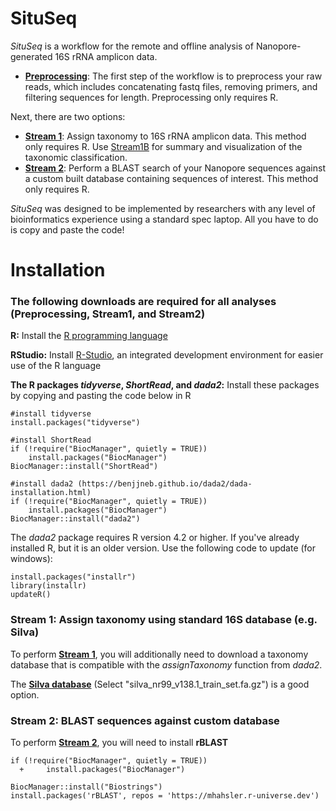 # SituSeq
*SituSeq* is a workflow for the remote and offline analysis of Nanopore-generated 16S rRNA amplicon data. 

- [**Preprocessing**](https://github.com/jkzorz/SituSeq/blob/main/Preprocessing.R): The first step of the workflow is to preprocess your raw reads, which includes concatenating fastq files, removing primers, and filtering sequences for length. Preprocessing only requires R. 

Next, there are two options: 
- [**Stream 1**](https://github.com/jkzorz/SituSeq/blob/main/Stream1A_assignTaxonomy.R): Assign taxonomy to 16S rRNA amplicon data. This method only requires R. Use [Stream1B](https://github.com/jkzorz/SituSeq/blob/main/Stream1B_visualizeTaxonomy.R) for summary and visualization of the taxonomic classification.  
- [**Stream 2**](https://github.com/jkzorz/SituSeq/blob/main/Stream2_BLAST_database_search.R): Perform a BLAST search of your Nanopore sequences against a custom built database containing sequences of interest. This method only requires R.

*SituSeq* was designed to be implemented by researchers with any level of bioinformatics experience using a standard spec laptop. All you have to do is copy and paste the code!  

# Installation 

### The following downloads are required for all analyses (Preprocessing, Stream1, and Stream2)

**R:** Install the [R programming language](https://cran.rstudio.com/) 

**RStudio:** Install [R-Studio](https://www.rstudio.com/products/rstudio/download/#download), an integrated development environment for easier use of the R language 

**The R packages *tidyverse*, *ShortRead*, and *dada2*:** Install these packages by copying and pasting the code below in R

```
#install tidyverse
install.packages("tidyverse")

#install ShortRead
if (!require("BiocManager", quietly = TRUE))
    install.packages("BiocManager")
BiocManager::install("ShortRead")

#install dada2 (https://benjjneb.github.io/dada2/dada-installation.html) 
if (!require("BiocManager", quietly = TRUE))
    install.packages("BiocManager")
BiocManager::install("dada2")

```

The *dada2* package requires R version 4.2 or higher. If you've already installed R, but it is an older version. Use the following code to update (for windows): 

```
install.packages("installr")
library(installr)
updateR()
```


### Stream 1: Assign taxonomy using standard 16S database (e.g. Silva)

To perform [**Stream 1**](https://github.com/jkzorz/SituSeq/blob/main/Stream1A_assignTaxonomy.R), you will additionally need to download a taxonomy database that is compatible with the *assignTaxonomy* function from *dada2*.

The [**Silva database**](https://zenodo.org/record/4587955#.YfxAfOrMI2w ) (Select "silva_nr99_v138.1_train_set.fa.gz") is a good option.


### Stream 2: BLAST sequences against custom database

To perform [**Stream 2**](https://github.com/jkzorz/SituSeq/blob/main/Stream2_BLAST_database_search.R), you will need to install **rBLAST**

```
if (!require("BiocManager", quietly = TRUE))
  +     install.packages("BiocManager")

BiocManager::install("Biostrings")
install.packages('rBLAST', repos = 'https://mhahsler.r-universe.dev')
```


